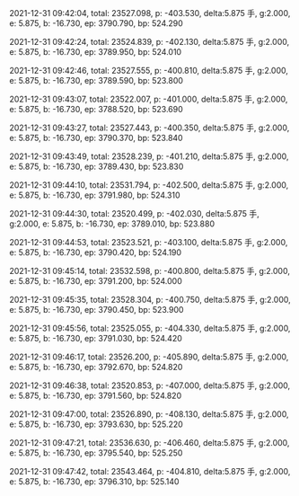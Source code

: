 2021-12-31 09:42:04, total: 23527.098, p: -403.530, delta:5.875 手, g:2.000, e: 5.875, b: -16.730, ep: 3790.790, bp: 524.290

2021-12-31 09:42:24, total: 23524.839, p: -402.130, delta:5.875 手, g:2.000, e: 5.875, b: -16.730, ep: 3789.950, bp: 524.010

2021-12-31 09:42:46, total: 23527.555, p: -400.810, delta:5.875 手, g:2.000, e: 5.875, b: -16.730, ep: 3789.590, bp: 523.800

2021-12-31 09:43:07, total: 23522.007, p: -401.000, delta:5.875 手, g:2.000, e: 5.875, b: -16.730, ep: 3788.520, bp: 523.690

2021-12-31 09:43:27, total: 23527.443, p: -400.350, delta:5.875 手, g:2.000, e: 5.875, b: -16.730, ep: 3790.370, bp: 523.840

2021-12-31 09:43:49, total: 23528.239, p: -401.210, delta:5.875 手, g:2.000, e: 5.875, b: -16.730, ep: 3789.430, bp: 523.830

2021-12-31 09:44:10, total: 23531.794, p: -402.500, delta:5.875 手, g:2.000, e: 5.875, b: -16.730, ep: 3791.980, bp: 524.310

2021-12-31 09:44:30, total: 23520.499, p: -402.030, delta:5.875 手, g:2.000, e: 5.875, b: -16.730, ep: 3789.010, bp: 523.880

2021-12-31 09:44:53, total: 23523.521, p: -403.100, delta:5.875 手, g:2.000, e: 5.875, b: -16.730, ep: 3790.420, bp: 524.190

2021-12-31 09:45:14, total: 23532.598, p: -400.800, delta:5.875 手, g:2.000, e: 5.875, b: -16.730, ep: 3791.200, bp: 524.000

2021-12-31 09:45:35, total: 23528.304, p: -400.750, delta:5.875 手, g:2.000, e: 5.875, b: -16.730, ep: 3790.450, bp: 523.900

2021-12-31 09:45:56, total: 23525.055, p: -404.330, delta:5.875 手, g:2.000, e: 5.875, b: -16.730, ep: 3791.030, bp: 524.420

2021-12-31 09:46:17, total: 23526.200, p: -405.890, delta:5.875 手, g:2.000, e: 5.875, b: -16.730, ep: 3792.670, bp: 524.820

2021-12-31 09:46:38, total: 23520.853, p: -407.000, delta:5.875 手, g:2.000, e: 5.875, b: -16.730, ep: 3791.560, bp: 524.820

2021-12-31 09:47:00, total: 23526.890, p: -408.130, delta:5.875 手, g:2.000, e: 5.875, b: -16.730, ep: 3793.630, bp: 525.220

2021-12-31 09:47:21, total: 23536.630, p: -406.460, delta:5.875 手, g:2.000, e: 5.875, b: -16.730, ep: 3795.540, bp: 525.250

2021-12-31 09:47:42, total: 23543.464, p: -404.810, delta:5.875 手, g:2.000, e: 5.875, b: -16.730, ep: 3796.310, bp: 525.140